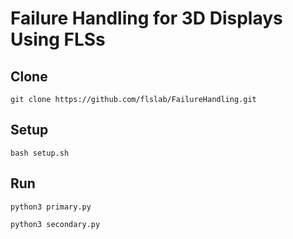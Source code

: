 # Failure Handling for 3D Displays Using FLSs

## Clone
``git clone https://github.com/flslab/FailureHandling.git``

## Setup

``bash setup.sh``

## Run

``python3 primary.py``

``python3 secondary.py``
